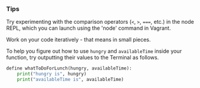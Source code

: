 ### Tips

Try experimenting with the comparison operators (`<`, `>`, `===`, etc.) in the node REPL, which you can launch using the 'node' command in Vagrant. 

Work on your code iteratively - that means in small pieces.

To help you figure out how to use `hungry` and `availableTime` inside your function, try outputting their values to the Terminal as follows.

```python
define whatToDoForLunch(hungry, availableTime):
    print("hungry is", hungry)
    print("availableTime is", availableTime)

```
